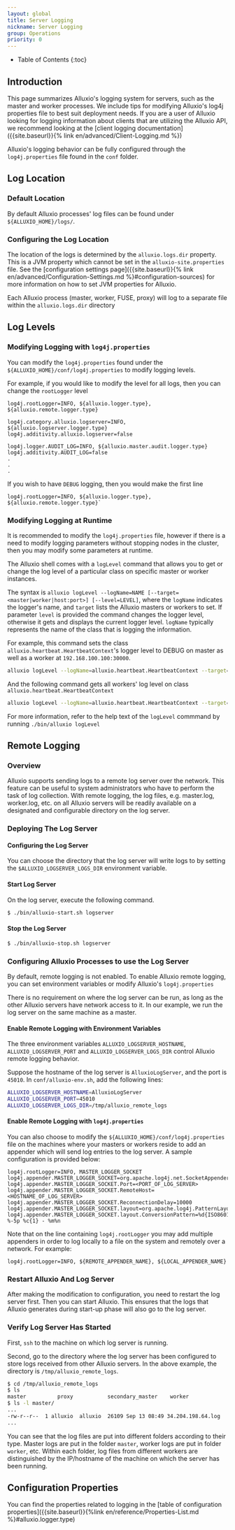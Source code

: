 ```yaml
---
layout: global
title: Server Logging
nickname: Server Logging
group: Operations
priority: 0
---
```


* Table of Contents
{:toc}

## Introduction

This page summarizes Alluxio's logging system for servers, such as the master and worker
processes. We include tips for modifying Alluxio's log4j properties file to best suit
deployment needs. If you are a user of Alluxio looking for logging information about clients
that are utilizing the Alluxio API, we recommend looking at the
[client logging documentation]({{site.baseurl}}{% link en/advanced/Client-Logging.md %})

Alluxio's logging behavior can be fully configured through the `log4j.properties` file found in the
`conf` folder.

## Log Location

### Default Location

By default Alluxio processes' log files can be found under `${ALLUXIO_HOME}/logs/`.

### Configuring the Log Location 

The location of the logs is determined by the `alluxio.logs.dir` property. This is a JVM
property which cannot be set in the `alluxio-site.properties` file. See the
[configuration settings page]({{site.baseurl}}{% link en/advanced/Configuration-Settings.md %}#configuration-sources)
for more information on how to set JVM properties for Alluxio.

Each Alluxio process (master, worker, FUSE, proxy) will log to a separate file within the
`alluxio.logs.dir` directory

## Log Levels

### Modifying Logging with `log4j.properties`

You can modify the `log4j.properties` found under the `${ALLUXIO_HOME}/conf/log4j.properties` to
modify logging levels.

For example, if you would like to modify the level for all logs, then you can change the `rootLogger` level

```properties
log4j.rootLogger=INFO, ${alluxio.logger.type}, ${alluxio.remote.logger.type}

log4j.category.alluxio.logserver=INFO, ${alluxio.logserver.logger.type}
log4j.additivity.alluxio.logserver=false

log4j.logger.AUDIT_LOG=INFO, ${alluxio.master.audit.logger.type}
log4j.additivity.AUDIT_LOG=false
.
.
.
```

If you wish to have `DEBUG` logging, then you would make the first line

```properties
log4j.rootLogger=INFO, ${alluxio.logger.type}, ${alluxio.remote.logger.type}`
```

### Modifying Logging at Runtime

It is recommended to modify the `log4j.properties` file, however if there is a need to modify
logging parameters without stopping nodes in the cluster, then you may modify some parameters at
runtime.

The Alluxio shell comes with a `logLevel` command that allows you to get or change the log level of a
particular class on specific master or worker instances.

The syntax is `alluxio logLevel --logName=NAME [--target=<master|worker|host:port>] [--level=LEVEL]`,
where the `logName` indicates the logger's name, and `target` lists the Alluxio masters or
workers to set. If parameter `level` is provided the command changes the logger level, otherwise it
gets and displays the current logger level. `logName` typically represents the name of the class
that is logging the information.

For example, this command sets the class `alluxio.heartbeat.HeartbeatContext`'s logger level to
DEBUG on master as well as a worker at `192.168.100.100:30000`.

```bash
alluxio logLevel --logName=alluxio.heartbeat.HeartbeatContext --target=master,192.168.100.100:30000 --level=DEBUG
```

And the following command gets all workers' log level on class `alluxio.heartbeat.HeartbeatContext`
```bash
alluxio logLevel --logName=alluxio.heartbeat.HeartbeatContext --target=workers
```

For more information, refer to the help text of the `logLevel` commmand by running `./bin/alluxio logLevel`

## Remote Logging

### Overview

Alluxio supports sending logs to a remote log server over the network. This feature can be useful
to system administrators who have to perform the task of log collection. With remote logging, the
log files, e.g. master.log, worker.log, etc. on all Alluxio servers will be readily available on
a designated and configurable directory on the log server.

### Deploying The Log Server

#### Configuring the Log Server

You can choose the directory that the log server will write logs to by setting the
`$ALLUXIO_LOGSERVER_LOGS_DIR` environment variable.

#### Start Log Server

On the log server, execute the following command.

```bash
$ ./bin/alluxio-start.sh logserver
```

#### Stop the Log Server

```bash
$ ./bin/alluxio-stop.sh logserver
```

### Configuring Alluxio Processes to use the Log Server

By default, remote logging is not enabled. To enable Alluxio remote logging, you can set
environment variables or modify Alluxio's `log4j.properties`

There is no requirement on where the log server can be run, as long as the other Alluxio servers
have network access to it. In our example, we run the log server on the same machine as a master.

#### Enable Remote Logging with Environment Variables

The three environment variables `ALLUXIO_LOGSERVER_HOSTNAME`, `ALLUXIO_LOGSERVER_PORT` and
`ALLUXIO_LOGSERVER_LOGS_DIR` control Alluxio remote logging behavior.

Suppose the hostname of the log server is `AlluxioLogServer`, and the port is `45010`.
In `conf/alluxio-env.sh`, add the following lines:

```bash
ALLUXIO_LOGSERVER_HOSTNAME=AlluxioLogServer
ALLUXIO_LOGSERVER_PORT=45010
ALLUXIO_LOGSERVER_LOGS_DIR=/tmp/alluxio_remote_logs
```

#### Enable Remote Logging with `log4j.properties`

You can also choose to modify the `${ALLUXIO_HOME}/conf/log4j.properties` file on the machines where
your masters or workers reside to add an appender which will send log entries to the log server. A
sample configuration is provided below:

```properties
log4j.rootLogger=INFO, MASTER_LOGGER_SOCKET
log4j.appender.MASTER_LOGGER_SOCKET=org.apache.log4j.net.SocketAppender
log4j.appender.MASTER_LOGGER_SOCKET.Port=<PORT_OF_LOG_SERVER>
log4j.appender.MASTER_LOGGER_SOCKET.RemoteHost=<HOSTNAME_OF_LOG_SERVER>
log4j.appender.MASTER_LOGGER_SOCKET.ReconnectionDelay=10000
log4j.appender.MASTER_LOGGER_SOCKET.layout=org.apache.log4j.PatternLayout
log4j.appender.MASTER_LOGGER_SOCKET.layout.ConversionPattern=%d{ISO8601} %-5p %c{1} - %m%n
```

Note that on the line containing `log4j.rootLogger` you may add multiple appenders in order to
log locally to a file on the system and remotely over a network. For example:

```properties
log4j.rootLogger=INFO, ${REMOTE_APPENDER_NAME}, ${LOCAL_APPENDER_NAME}
```

### Restart Alluxio And Log Server

After making the modification to configuration, you need to restart the log server first. Then you
can start Alluxio. This ensures that the logs that Alluxio generates during start-up phase will
also go to the log server.

### Verify Log Server Has Started

First, `ssh` to the machine on which log server is running.

Second, go to the directory where the log server has been configured to store logs received from
other Alluxio servers. In the above example, the directory is `/tmp/alluxio_remote_logs`.

```bash
$ cd /tmp/alluxio_remote_logs
$ ls
master          proxy           secondary_master    worker
$ ls -l master/
...
-rw-r--r--  1 alluxio  alluxio  26109 Sep 13 08:49 34.204.198.64.log
...
```

You can see that the log files are put into different folders according to their type. Master logs are put
in the folder `master`, worker logs are put in folder `worker`, etc. Within each folder, log files from
different workers are distinguished by the IP/hostname of the machine on which the server has been running.


## Configuration Properties

You can find the properties related to logging in the [table of configuration properties]({{site.baseurl}}{%link en/reference/Properties-List.md %}#alluxio.logger.type)